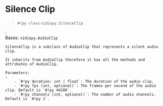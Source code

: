# Silence Clip

> `#!py class` `vidiopy.SilenceClip`

:   
    Bases: `vidiopy.AudioClip`

    SilenceClip is a subclass of AudioClip that represents a silent audio clip.

    It inherits from AudioClip therefore it has all the methods and attributes of AudioClip.

    Parameters:
    :   
        - `#!py duration: int | float`: The duration of the audio clip.
        - `#!py fps (int, optional)`: The frames per second of the audio clip. Default is `#!py 44100`.
        - `#!py channels (int, optional)`: The number of audio channels. Default is `#!py 1`.

